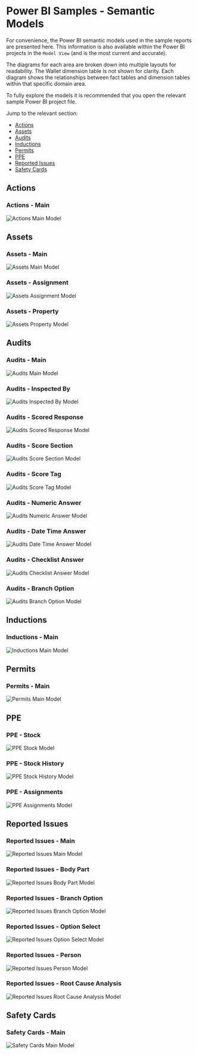 # Power BI Samples - Semantic Models

For convenience, the Power BI semantic models used in the sample reports are presented here.
This information is also available within the Power BI projects in the `Model View`
(and is the most current and accurate).

The diagrams for each area are broken down into multiple layouts for readability.
The Wallet dimension table is not shown for clarity. Each diagram shows the relationships
between fact tables and dimension tables within that specific domain area.

To fully explore the models it is recommended that you open the relevant sample Power BI project file.

Jump to the relevant section:

* [Actions](#actions)
* [Assets](#assets)
* [Audits](#audits)
* [Inductions](#inductions)
* [Permits](#permits)
* [PPE](#ppe)
* [Reported Issues](#reported-issues)
* [Safety Cards](#safety-cards)

## Actions

### Actions - Main

![Actions Main Model](Images/PowerBIModelDiagrams/Actions_Main.png)

## Assets

### Assets - Main

![Assets Main Model](Images/PowerBIModelDiagrams/Assets_Main.png)

### Assets - Assignment

![Assets Assignment Model](Images/PowerBIModelDiagrams/Assets_Assignment.png)

### Assets - Property

![Assets Property Model](Images/PowerBIModelDiagrams/Assets_Property.png)

## Audits

### Audits - Main

![Audits Main Model](Images/PowerBIModelDiagrams/Audits_Main.png)

### Audits - Inspected By

![Audits Inspected By Model](Images/PowerBIModelDiagrams/Audits_InspectedBy.png)

### Audits - Scored Response

![Audits Scored Response Model](Images/PowerBIModelDiagrams/Audits_ScoredResponse.png)

### Audits - Score Section

![Audits Score Section Model](Images/PowerBIModelDiagrams/Audits_ScoreSection.png)

### Audits - Score Tag

![Audits Score Tag Model](Images/PowerBIModelDiagrams/Audits_ScoreTag.png)

### Audits - Numeric Answer

![Audits Numeric Answer Model](Images/PowerBIModelDiagrams/Audits_NumericAnswer.png)

### Audits - Date Time Answer

![Audits Date Time Answer Model](Images/PowerBIModelDiagrams/Audits_DateTimeAnswer.png)

### Audits - Checklist Answer

![Audits Checklist Answer Model](Images/PowerBIModelDiagrams/Audits_ChecklistAnswer.png)

### Audits - Branch Option

![Audits Branch Option Model](Images/PowerBIModelDiagrams/Audits_BranchOption.png)

## Inductions

### Inductions - Main

![Inductions Main Model](Images/PowerBIModelDiagrams/Inductions_Main.png)

## Permits

### Permits - Main

![Permits Main Model](Images/PowerBIModelDiagrams/Permits_Main.png)

## PPE

### PPE - Stock

![PPE Stock Model](Images/PowerBIModelDiagrams/PPE_Stock.png)

### PPE - Stock History

![PPE Stock History Model](Images/PowerBIModelDiagrams/PPE_StockHistory.png)

### PPE - Assignments

![PPE Assignments Model](Images/PowerBIModelDiagrams/PPE_Assignments.png)

## Reported Issues

### Reported Issues - Main

![Reported Issues Main Model](Images/PowerBIModelDiagrams/ReportedIssues_Main.png)

### Reported Issues - Body Part

![Reported Issues Body Part Model](Images/PowerBIModelDiagrams/ReportedIssues_BodyPart.png)

### Reported Issues - Branch Option

![Reported Issues Branch Option Model](Images/PowerBIModelDiagrams/ReportedIssues_BranchOption.png)

### Reported Issues - Option Select

![Reported Issues Option Select Model](Images/PowerBIModelDiagrams/ReportedIssues_OptionSelect.png)

### Reported Issues - Person

![Reported Issues Person Model](Images/PowerBIModelDiagrams/ReportedIssues_Person.png)

### Reported Issues - Root Cause Analysis

![Reported Issues Root Cause Analysis Model](Images/PowerBIModelDiagrams/ReportedIssues_RootCauseAnalysis.png)

## Safety Cards

### Safety Cards - Main

![Safety Cards Main Model](Images/PowerBIModelDiagrams/SafetyCards_Main.png)
